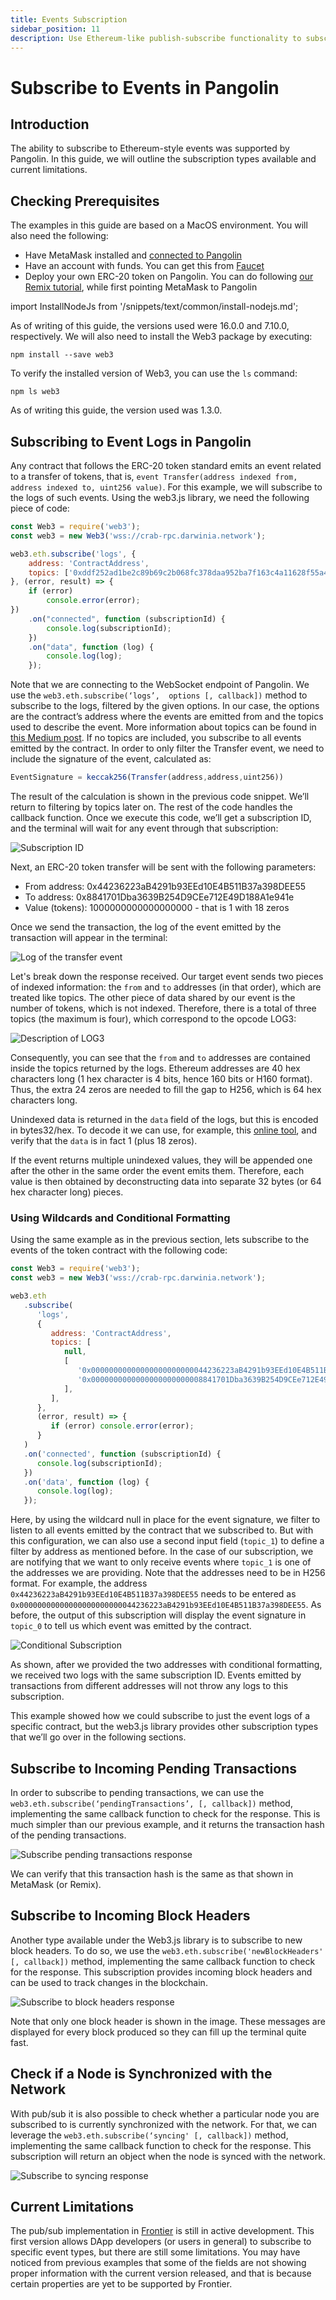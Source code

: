 ```yaml
---
title: Events Subscription
sidebar_position: 11
description: Use Ethereum-like publish-subscribe functionality to subscribe to specific events on Darwinia's Ethereum-compatible chain.
---
```


# Subscribe to Events in Pangolin

## Introduction
The ability to subscribe to Ethereum-style events was supported by Pangolin. In this guide, we will outline the subscription types available and current limitations.

## Checking Prerequisites
The examples in this guide are based on a MacOS environment. You will also need the following:

 - Have MetaMask installed and [connected to Pangolin](/dvm-metamask.md)
 - Have an account with funds. You can get this from [Faucet](/builders/get-started/darwinia-pangolin/#get-tokens)
 - Deploy your own ERC-20 token on Pangolin. You can do following [our Remix tutorial](/builders/interact/remix/), while first pointing MetaMask to Pangolin

import InstallNodeJs from '/snippets/text/common/install-nodejs.md';

<InstallNodeJs name="installNodeJs"/>

As of writing of this guide, the versions used were 16.0.0 and 7.10.0, respectively. We will also need to install the Web3 package by executing:

```
npm install --save web3
```

To verify the installed version of Web3, you can use the `ls` command:

```
npm ls web3
```

As of writing this guide, the version used was 1.3.0.

## Subscribing to Event Logs in Pangolin
Any contract that follows the ERC-20 token standard emits an event related to a transfer of tokens, that is, `event Transfer(address indexed from, address indexed to, uint256 value)`. For this example, we will subscribe to the logs of such events. Using the web3.js library, we need the following piece of code:

```js
const Web3 = require('web3');
const web3 = new Web3('wss://crab-rpc.darwinia.network');

web3.eth.subscribe('logs', {
    address: 'ContractAddress',
    topics: ['0xddf252ad1be2c89b69c2b068fc378daa952ba7f163c4a11628f55a4df523b3ef']
}, (error, result) => {
    if (error)
        console.error(error);
})
    .on("connected", function (subscriptionId) {
        console.log(subscriptionId);
    })
    .on("data", function (log) {
        console.log(log);
    });
```

Note that we are connecting to the WebSocket endpoint of Pangolin. We use the `web3.eth.subscribe(‘logs’,  options [, callback])` method to subscribe to the logs, filtered by the given options. In our case, the options are the contract’s address where the events are emitted from and the topics used to describe the event. More information about topics can be found in [this Medium post](https://medium.com/mycrypto/understanding-event-logs-on-the-ethereum-blockchain-f4ae7ba50378). If no topics are included, you subscribe to all events emitted by the contract. In order to only filter the Transfer event, we need to include the signature of the event, calculated as:

```js
EventSignature = keccak256(Transfer(address,address,uint256))
```

The result of the calculation is shown in the previous code snippet. We’ll return to filtering by topics later on. The rest of the code handles the callback function. Once we execute this code, we’ll get a subscription ID, and the terminal will wait for any event through that subscription:

![Subscription ID](/images/testnet/testnet-pubsub1.png)

Next, an ERC-20 token transfer will be sent with the following parameters:

 - From address: 0x44236223aB4291b93EEd10E4B511B37a398DEE55
 - To address: 0x8841701Dba3639B254D9CEe712E49D188A1e941e
 - Value (tokens): 1000000000000000000 - that is 1 with 18 zeros

Once we send the transaction, the log of the event emitted by the transaction will appear in the terminal:

![Log of the transfer event](/images/testnet/testnet-pubsub2.png)

Let's break down the response received. Our target event sends two pieces of indexed information: the `from` and `to` addresses (in that order), which are treated like topics. The other piece of data shared by our event is the number of tokens, which is not indexed. Therefore, there is a total of three topics (the maximum is four), which correspond to the opcode LOG3:

![Description of LOG3](/images/testnet/testnet-pubsub3.png)

Consequently, you can see that the `from` and `to` addresses are contained inside the topics returned by the logs. Ethereum addresses are 40 hex characters long (1 hex character is 4 bits, hence 160 bits or H160 format). Thus, the extra 24 zeros are needed to fill the gap to H256, which is 64 hex characters long.

Unindexed data is returned in the `data` field of the logs, but this is encoded in bytes32/hex. To decode it we can use, for example, this [online tool](https://web3-type-converter.onbrn.com/), and verify that the `data` is in fact 1 (plus 18 zeros).

If the event returns multiple unindexed values, they will be appended one after the other in the same order the event emits them. Therefore, each value is then obtained by deconstructing data into separate 32 bytes (or 64 hex character long) pieces.

### Using Wildcards and Conditional Formatting
Using the same example as in the previous section, lets subscribe to the events of the token contract with the following code:

```js
const Web3 = require('web3');
const web3 = new Web3('wss://crab-rpc.darwinia.network');

web3.eth
   .subscribe(
      'logs',
      {
         address: 'ContractAddress',
         topics: [
            null,
            [
               '0x00000000000000000000000044236223aB4291b93EEd10E4B511B37a398DEE55',
               '0x0000000000000000000000008841701Dba3639B254D9CEe712E49D188A1e941e',
            ],
         ],
      },
      (error, result) => {
         if (error) console.error(error);
      }
   )
   .on('connected', function (subscriptionId) {
      console.log(subscriptionId);
   })
   .on('data', function (log) {
      console.log(log);
   });
```

Here, by using the wildcard null in place for the event signature, we filter to listen to all events emitted by the contract that we subscribed to. But with this configuration, we can also use a second input field (`topic_1`) to define a filter by address as mentioned before. In the case of our subscription, we are notifying that we want to only receive events where `topic_1` is one of the addresses we are providing. Note that the addresses need to be in H256 format. For example, the address `0x44236223aB4291b93EEd10E4B511B37a398DEE55` needs to be entered as `0x00000000000000000000000044236223aB4291b93EEd10E4B511B37a398DEE55`. As before, the output of this subscription will display the event signature in `topic_0` to tell us which event was emitted by the contract.

![Conditional Subscription](/images/testnet/testnet-pubsub7.png)

As shown, after we provided the two addresses with conditional formatting, we received two logs with the same subscription ID. Events emitted by transactions from different addresses will not throw any logs to this subscription.

This example showed how we could subscribe to just the event logs of a specific contract, but the web3.js library provides other subscription types that we’ll go over in the following sections.

## Subscribe to Incoming Pending Transactions
In order to subscribe to pending transactions, we can use the `web3.eth.subscribe(‘pendingTransactions’, [, callback])` method, implementing the same callback function to check for the response. This is much simpler than our previous example, and it returns the transaction hash of the pending transactions.

![Subscribe pending transactions response](/images/testnet/testnet-pubsub4.png)

We can verify that this transaction hash is the same as that shown in MetaMask (or Remix).

## Subscribe to Incoming Block Headers
Another type available under the Web3.js library is to subscribe to new block headers. To do so, we use the `web3.eth.subscribe('newBlockHeaders' [, callback])` method, implementing the same callback function to check for the response. This subscription provides incoming block headers and can be used to track changes in the blockchain.

![Subscribe to block headers response](/images/testnet/testnet-pubsub5.png)

Note that only one block header is shown in the image. These messages are displayed for every block produced so they can fill up the terminal quite fast.

## Check if a Node is Synchronized with the Network
With pub/sub it is also possible to check whether a particular node you are subscribed to is currently synchronized with the network. For that, we can leverage the `web3.eth.subscribe(‘syncing' [, callback])` method, implementing the same callback function to check for the response. This subscription will return an object when the node is synced with the network.

![Subscribe to syncing response](/images/testnet/testnet-pubsub6.png)

## Current Limitations
The pub/sub implementation in [Frontier](https://github.com/paritytech/frontier) is still in active development. This first version allows DApp developers (or users in general) to subscribe to specific event types, but there are still some limitations. You may have noticed from previous examples that some of the fields are not showing proper information with the current version released, and that is because certain properties are yet to be supported by Frontier.
